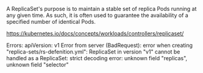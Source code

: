 A ReplicaSet's purpose is to maintain a stable set of replica Pods running at any given time. As such, it is often used to guarantee the availability of a specified number of identical Pods.

https://kubernetes.io/docs/concepts/workloads/controllers/replicaset/

Errors:
apiVersion: v1
Error from server (BadRequest): error when creating "replica-sets/rs-defenition.yml": ReplicaSet in version "v1" cannot be handled as a ReplicaSet: strict decoding error: unknown field "replicas", unknown field "selector"
